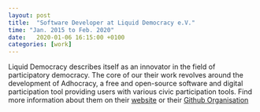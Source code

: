 ```yaml
---
layout: post
title:  "Software Developer at Liquid Democracy e.V."
time: "Jan. 2015 to Feb. 2020"
date:   2020-01-06 16:15:00 +0100
categories: [work]
---
```

Liquid Democracy describes itself as an innovator in the field of participatory democracy. The core of our their work revolves around the development of Adhocracy, a free and open-source software and digital participation tool providing users with various civic participation tools. Find more information about them on their [website] or their [Github Organisation]

[website]: https://liqd.net
[Github Organisation]: https://github.com/liqd